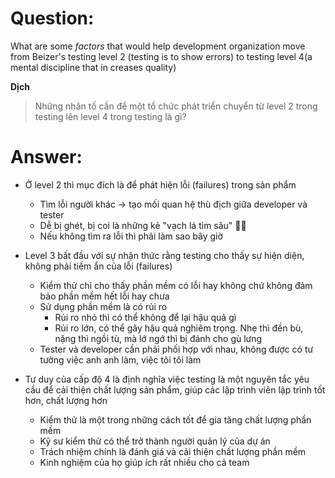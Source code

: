 # **Question:** 
What are some *factors* that would help development organization move from Beizer's testing level 2 (testing is to show errors) to testing level 4(a mental discipline that in creases quality)

**Dịch**
> Những nhân tố cần để một tổ chức phát triển chuyển từ level 2 trong testing lên level 4 trong testing là gì?

# **Answer:**
* Ở level 2 thì mục đích là để phát hiện lỗi (failures) trong sản phẩm
    * Tìm lỗi người khác -> tạo mối quan hệ thù địch giữa developer và tester
    * Dễ bị ghét, bị coi là những kẻ "vạch lá tìm sâu" 🤦‍♀️
    * Nếu không tìm ra lỗi thì phải làm sao bây giờ

* Level 3 bất đầu với sự nhận thức rằng testing cho thấy sự hiện diện, không phải tiềm ẩn của lỗi (failures)
    * Kiểm thử chỉ cho thấy phần mềm có lỗi hay không chứ không đảm bảo phần mềm hết lỗi hay chưa
    * Sử dụng phần mềm là có rủi ro
        * Rủi ro nhỏ thì có thể không để lại hậu quả gì
        * Rủi ro lớn, có thể gây hậu quả nghiêm trọng. Nhẹ thì đền bù, nặng thì ngồi tù, mà lớ ngớ thì bị đánh cho gù lưng
    * Tester và developer cần phải phối hợp với nhau, không được có tư tưởng việc anh anh làm, việc tôi tôi làm

* Tư duy của cấp độ 4 là định nghĩa việc testing là một nguyên tắc yêu cầu để cải thiện chất lượng sản phẩm, giúp các lập trình viên lập trình tốt hơn, chất lượng hơn
    * Kiểm thử là một trong những cách tốt để gia tăng chất lượng phần mềm
    * Kỹ sư kiểm thử có thể trở thành người quản lý của dự án
    * Trách nhiệm chính là đánh giá và cải thiện chất lượng phần mềm
    * Kinh nghiệm của họ giúp ích rất nhiều cho cả team